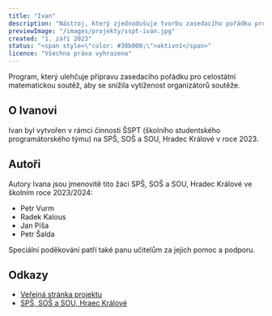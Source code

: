 ```yaml
---
title: "Ivan"
description: "Nástroj, který zjednodušuje tvorbu zasedacího pořádku pro celostátní matematickou soutěž."
previewImage: "/images/projekty/sspt-ivan.jpg"
created: "1. září 2023"
status: "<span style=\"color: #38b000;\">aktivní</span>"
licence: "Všechna práva vyhrazena"
---
```

Program, který ulehčuje přípravu zasedacího pořádku pro celostátní matematickou soutěž, aby se snížila vytíženost organizátorů soutěže.

## O Ivanovi

Ivan byl vytvořen v rámci činnosti ŠSPT (školního studentského programátorského týmu) na SPŠ, SOŠ a SOU, Hradec Králové v roce 2023.

## Autoři

Autory Ivana jsou jmenovitě tito žáci SPŠ, SOŠ a SOU, Hradec Králové ve školním roce 2023/2024:

- Petr Vurm
- Radek Kalous
- Jan Píša
- Petr Šalda

Speciální poděkování patří také panu učitelům za jejich pomoc a podporu.

## Odkazy

- [Veřejná stránka projektu](https://sspt.petrvurm.cz/ivan/ "Navštívit veřejnou stránku projektu")
- [SPŠ, SOŠ a SOU, Hraec Králové](https://www.hradebni.cz/ "Navštívit web SPŠ, SOŠ a SOU, Hradec Králové")
